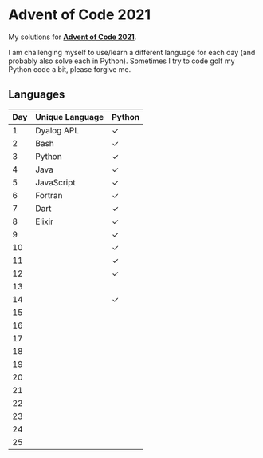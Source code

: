# Advent of Code 2021

My solutions for **[Advent of Code 2021](https://adventofcode.com/2021)**.

I am challenging myself to use/learn a different language for each day (and probably also solve each in Python).
Sometimes I try to code golf my Python code a bit, please forgive me.

## Languages

| Day | Unique Language | Python |
| --- | --------------- | ------ |
| 1   | Dyalog APL      | ✓      |
| 2   | Bash            | ✓      |
| 3   | Python          | ✓      |
| 4   | Java            | ✓      |
| 5   | JavaScript      | ✓      |
| 6   | Fortran         | ✓      |
| 7   | Dart            | ✓      |
| 8   | Elixir          | ✓      |
| 9   |                 | ✓      |
| 10  |                 | ✓      |
| 11  |                 | ✓      |
| 12  |                 | ✓      |
| 13  |                 |        |
| 14  |                 | ✓      |
| 15  |                 |        |
| 16  |                 |        |
| 17  |                 |        |
| 18  |                 |        |
| 19  |                 |        |
| 20  |                 |        |
| 21  |                 |        |
| 22  |                 |        |
| 23  |                 |        |
| 24  |                 |        |
| 25  |                 |        |
